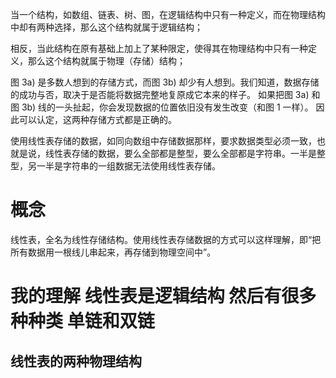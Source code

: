 当一个结构，如数组、链表、树、图，在逻辑结构中只有一种定义，而在物理结构中却有两种选择，那么这个结构就属于逻辑结构；

相反，当此结构在原有基础上加上了某种限定，使得其在物理结构中只有一种定义，那么这个结构就属于物理（存储）结构；


图 3a) 是多数人想到的存储方式，而图 3b) 却少有人想到。我们知道，数据存储的成功与否，取决于是否能将数据完整地复原成它本来的样子。
如果把图 3a) 和图 3b) 线的一头扯起，你会发现数据的位置依旧没有发生改变（和图 1 一样）。
因此可以认定，这两种存储方式都是正确的。




使用线性表存储的数据，如同向数组中存储数据那样，要求数据类型必须一致，也就是说，线性表存储的数据，要么全部都是整型，要么全部都是字符串。一半是整型，另一半是字符串的一组数据无法使用线性表存储。


# 概念
线性表，全名为线性存储结构。使用线性表存储数据的方式可以这样理解，即“把所有数据用一根线儿串起来，再存储到物理空间中”。



# 我的理解 线性表是逻辑结构  然后有很多种种类 单链和双链



## 线性表的两种物理结构